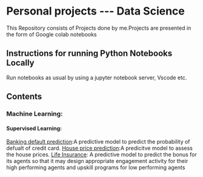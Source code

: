 # Personal projects --- Data Science
This Repository consists of Projects done by me.Projects are presented in the form of Google colab notebooks<br>
## Instructions for running Python Notebooks Locally
Run notebooks as usual by using a jupyter notebook server, Vscode etc.<br>
## Contents
### Machine Learning:
#### Supervised Learning:
[Banking default prediction](https://github.com/RajithaMamillapally/Personal-projects---Data-Science/blob/main/Banking%20default%20prediction/Banking%20default%20prediction.ipynb):A predictive model to predict the probability of defualt of credit card.
[House price prediction](https://github.com/RajithaMamillapally/Personal-projects---Data-Science/blob/main/House%20Price%20prediction/House%20price%20prediction%20project.ipynb):A predicitve model to assess the house prices.
[Life Insurance](https://github.com/RajithaMamillapally/Personal-projects---Data-Science/blob/main/Life%20Insurance/Insurance.ipynb): A predictive model to predict the 
bonus for its agents so that it may design appropriate engagement activity for their high performing agents and upskill programs for low performing agents

